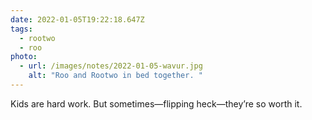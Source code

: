 ```yaml
---
date: 2022-01-05T19:22:18.647Z
tags:
  - rootwo
  - roo
photo:
  - url: /images/notes/2022-01-05-wavur.jpg
    alt: "Roo and Rootwo in bed together. "
---
```

Kids are hard work. But sometimes—flipping heck—they’re so worth it. 
